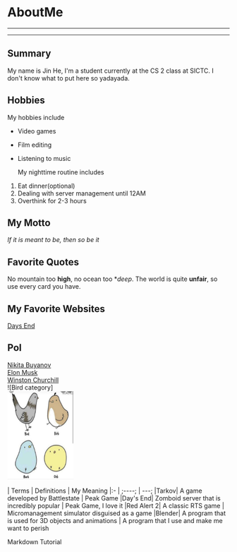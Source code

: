 # AboutMe
---
---
## Summary

My name is Jin He, I'm a student currently at the CS 2 class at SICTC. I don't know what to put here so yadayada.

[1]: https://en.wikipedia.org/wiki/Escape_from_Tarkov
[2]: https://en.wikipedia.org/wiki/Elon_Musk
[3]: https://en.wikipedia.org/wiki/Winston_Churchill

Hobbies
-

My hobbies include

- Video games
- Film editing
- Listening to music

  My nighttime routine includes

 1. Eat dinner(optional)
 2. Dealing with server management until 12AM
 3. Overthink for 2-3 hours

## My Motto

*If it is meant to be, then so be it*

## Favorite Quotes

No mountain too **high**, no ocean too **deep*.
The world is quite **unfair**, so use every card you have.

## My Favorite Websites
[Days End](https://daysendrp.com)

## PoI

[Nikita Buyanov][1] <br>
[Elon Musk][2] <br>
[Winston Churchill][3] <br>
![Bird category] <br>
<kbd>
<img src="https://github.com/lordopower1/AboutMe/blob/main/img/borbs-rqjejf.png" height="200px" width="150px"></kbd>

| Terms | Definitions | My Meaning
|:- |  ;----;  | ---;
|Tarkov| A game developed by Battlestate | Peak Game
|Day's End| Zomboid server that is incredibly popular | Peak Game, I love it
|Red Alert 2| A classic RTS game | Micromanagement simulator disguised as a game
|Blender| A program that is used for 3D objects and animations | A program that I use and make me want to perish

Markdown Tutorial
